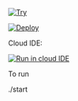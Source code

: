 [![Try](http://i.picresize.com/images/2016/07/27/qClxz.png)](https://spring-estore.herokuapp.com/)


[![Deploy](https://www.herokucdn.com/deploy/button.png)](https://heroku.com/deploy)

Cloud IDE:

[![Run in cloud IDE](https://s.dou.ua/CACHE/images/img/static/companies/BlueCodenvyLogo/20afa945d1d0e917151cc8fa6f1cc126.png)](https://beta.codenvy.com/f?name=spring-ecommerce&user=babkamen) 


To run 

./start
